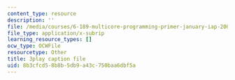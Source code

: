 ```yaml
---
content_type: resource
description: ''
file: /media/courses/6-189-multicore-programming-primer-january-iap-2007/8b3cfcd58b8b5db9a43c750baa6dbf5a_e2WwaVi6VwA.vtt
file_type: application/x-subrip
learning_resource_types: []
ocw_type: OCWFile
resourcetype: Other
title: 3play caption file
uid: 8b3cfcd5-8b8b-5db9-a43c-750baa6dbf5a
---
```

